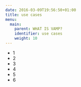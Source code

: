 ```yaml
---
date: 2016-03-09T19:56:50+01:00
title: use cases
menu:
  main:
    parent: WHAT IS VAMP?
    identifier: use cases
    weight: 10
---
```


* 1
* 2
* 3
* 4
* 5
* 6